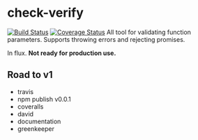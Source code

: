 # check-verify

[![Build Status](https://travis-ci.org/midknight41/check-verify.svg?branch=master)](https://travis-ci.org/midknight41/check-verify) [![Coverage Status](https://coveralls.io/repos/github/midknight41/check-verify/badge.svg?branch=master)](https://coveralls.io/github/midknight41/check-verify?branch=master)
All tool for validating function parameters. Supports throwing errors and rejecting promises.

In flux. **Not ready for production use.**

## Road to v1

- travis
- npm publish v0.0.1 
- coveralls
- david
- documentation
- greenkeeper
